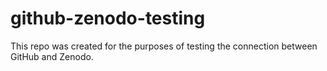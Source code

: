 # github-zenodo-testing

This repo was created for the purposes of testing the connection between GitHub and Zenodo.

